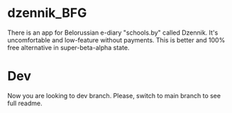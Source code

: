# dzennik_BFG
There is an app for Belorussian e-diary "schools.by" called Dzennik. It's uncomfortable and low-feature without payments. This is better and 100% free alternative in super-beta-alpha state.

# Dev
Now you are looking to dev branch. Please, switch to main branch to see full readme.
